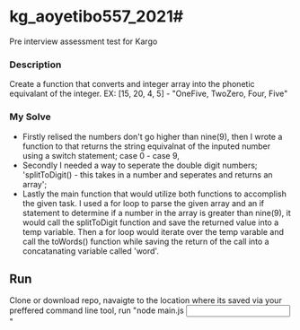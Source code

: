 # kg_aoyetibo557_2021# 

Pre interview assessment test for Kargo
### Description
Create a function that converts and integer array into the phonetic equivalant of the integer.
EX: [15, 20, 4, 5] - "OneFive, TwoZero, Four, Five"

### My Solve
 - Firstly relised the numbers don't go higher than nine(9), then I wrote a function to that returns the string equivalnat of the inputed number
   using a switch statement; case 0 - case 9,
 - Secondly I needed a way to seperate the double digit numbers;  'splitToDigit() - this takes in a number and seperates and returns an array';
 - Lastly the main function that would utilize both functions to accomplish the given task. I used a for loop to parse the given array and an if statement
   to determine if a number in the array is greater than nine(9), it would call the splitToDigit function and save the returned value into a temp variable.
   Then a for loop would iterate over the temp varable and call the toWords() function while saving the return of the call into a concatanating variable called 'word'.
   
## Run
Clone or download repo, navaigte to the location where its saved via your preffered command line tool,
run "node main.js <input values>"
